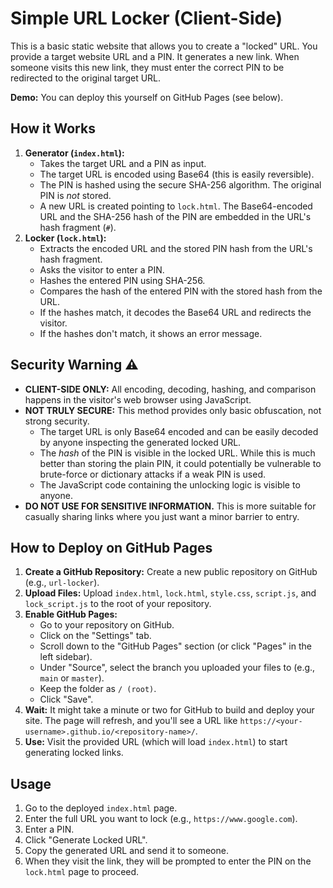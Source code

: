 # Simple URL Locker (Client-Side)

This is a basic static website that allows you to create a "locked" URL. You provide a target website URL and a PIN. It generates a new link. When someone visits this new link, they must enter the correct PIN to be redirected to the original target URL.

**Demo:** You can deploy this yourself on GitHub Pages (see below).

## How it Works

1.  **Generator (`index.html`):**
    *   Takes the target URL and a PIN as input.
    *   The target URL is encoded using Base64 (this is easily reversible).
    *   The PIN is hashed using the secure SHA-256 algorithm. The original PIN is *not* stored.
    *   A new URL is created pointing to `lock.html`. The Base64-encoded URL and the SHA-256 hash of the PIN are embedded in the URL's hash fragment (`#`).
2.  **Locker (`lock.html`):**
    *   Extracts the encoded URL and the stored PIN hash from the URL's hash fragment.
    *   Asks the visitor to enter a PIN.
    *   Hashes the entered PIN using SHA-256.
    *   Compares the hash of the entered PIN with the stored hash from the URL.
    *   If the hashes match, it decodes the Base64 URL and redirects the visitor.
    *   If the hashes don't match, it shows an error message.

## Security Warning ⚠️

*   **CLIENT-SIDE ONLY:** All encoding, decoding, hashing, and comparison happens in the visitor's web browser using JavaScript.
*   **NOT TRULY SECURE:** This method provides only basic obfuscation, not strong security.
    *   The target URL is only Base64 encoded and can be easily decoded by anyone inspecting the generated locked URL.
    *   The *hash* of the PIN is visible in the locked URL. While this is much better than storing the plain PIN, it could potentially be vulnerable to brute-force or dictionary attacks if a weak PIN is used.
    *   The JavaScript code containing the unlocking logic is visible to anyone.
*   **DO NOT USE FOR SENSITIVE INFORMATION.** This is more suitable for casually sharing links where you just want a minor barrier to entry.

## How to Deploy on GitHub Pages

1.  **Create a GitHub Repository:** Create a new public repository on GitHub (e.g., `url-locker`).
2.  **Upload Files:** Upload `index.html`, `lock.html`, `style.css`, `script.js`, and `lock_script.js` to the root of your repository.
3.  **Enable GitHub Pages:**
    *   Go to your repository on GitHub.
    *   Click on the "Settings" tab.
    *   Scroll down to the "GitHub Pages" section (or click "Pages" in the left sidebar).
    *   Under "Source", select the branch you uploaded your files to (e.g., `main` or `master`).
    *   Keep the folder as `/ (root)`.
    *   Click "Save".
4.  **Wait:** It might take a minute or two for GitHub to build and deploy your site. The page will refresh, and you'll see a URL like `https://<your-username>.github.io/<repository-name>/`.
5.  **Use:** Visit the provided URL (which will load `index.html`) to start generating locked links.

## Usage

1.  Go to the deployed `index.html` page.
2.  Enter the full URL you want to lock (e.g., `https://www.google.com`).
3.  Enter a PIN.
4.  Click "Generate Locked URL".
5.  Copy the generated URL and send it to someone.
6.  When they visit the link, they will be prompted to enter the PIN on the `lock.html` page to proceed.
